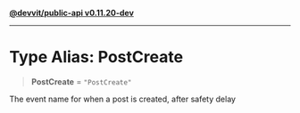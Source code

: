[**@devvit/public-api v0.11.20-dev**](../README.md)

---

# Type Alias: PostCreate

> **PostCreate** = `"PostCreate"`

The event name for when a post is created, after safety delay
